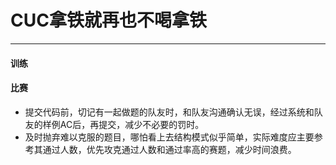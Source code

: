 # CUC拿铁就再也不喝拿铁

---

#### 训练

#### 比赛

- 提交代码前，切记有一起做题的队友时，和队友沟通确认无误，经过系统和队友的样例AC后，再提交，减少不必要的罚时。
- 及时抛弃难以克服的题目，哪怕看上去结构模式似乎简单，实际难度应主要参考其通过人数，优先攻克通过人数和通过率高的赛题，减少时间浪费。
